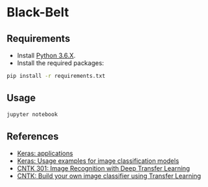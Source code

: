 # Black-Belt

## Requirements

-   Install [Python 3.6.X](https://www.python.org/downloads/).
-   Install the required packages:

```bash
pip install -r requirements.txt
```

## Usage

```bash
jupyter notebook
```

## References

-   [Keras: applications](https://keras.io/applications/)
-   [Keras: Usage examples for image classification models](https://keras.io/applications/#usage-examples-for-image-classification-models)
-   [CNTK 301: Image Recognition with Deep Transfer Learning](https://cntk.ai/pythondocs/CNTK_301_Image_Recognition_with_Deep_Transfer_Learning.html)
-   [CNTK: Build your own image classifier using Transfer Learning](https://docs.microsoft.com/en-us/cognitive-toolkit/Build-your-own-image-classifier-using-Transfer-Learning)
